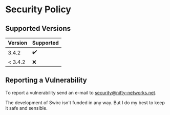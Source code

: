 # Security Policy #

## Supported Versions ##

| Version | Supported          |
| ------- | ------------------ |
| 3.4.2   | :heavy_check_mark: |
| < 3.4.2 | :x:                |

## Reporting a Vulnerability ##

To report a vulnerability send an e-mail to [security@nifty-networks.net](mailto:security@nifty-networks.net).

The development of Swirc isn't funded in any way. But I do my best to keep it safe and sensible.
